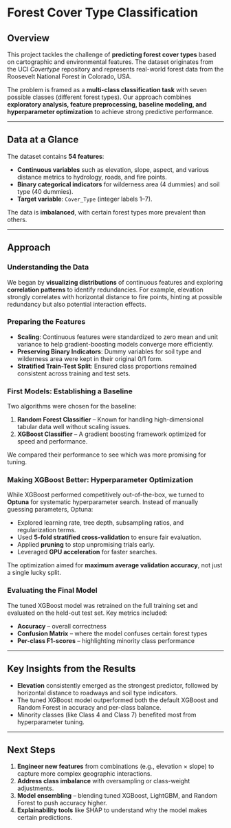 # Forest Cover Type Classification

## Overview

This project tackles the challenge of **predicting forest cover types** based on cartographic and environmental features.
The dataset originates from the UCI *Covertype* repository and represents real-world forest data from the Roosevelt National Forest in Colorado, USA.

The problem is framed as a **multi-class classification task** with seven possible classes (different forest types).
Our approach combines **exploratory analysis, feature preprocessing, baseline modeling, and hyperparameter optimization** to achieve strong predictive performance.

---

## Data at a Glance

The dataset contains **54 features**:

* **Continuous variables** such as elevation, slope, aspect, and various distance metrics to hydrology, roads, and fire points.
* **Binary categorical indicators** for wilderness area (4 dummies) and soil type (40 dummies).
* **Target variable**: `Cover_Type` (integer labels 1–7).

The data is **imbalanced**, with certain forest types more prevalent than others.

---

## Approach

### Understanding the Data

We began by **visualizing distributions** of continuous features and exploring **correlation patterns** to identify redundancies.
For example, elevation strongly correlates with horizontal distance to fire points, hinting at possible redundancy but also potential interaction effects.

### Preparing the Features

* **Scaling**: Continuous features were standardized to zero mean and unit variance to help gradient-boosting models converge more efficiently.
* **Preserving Binary Indicators**: Dummy variables for soil type and wilderness area were kept in their original 0/1 form.
* **Stratified Train-Test Split**: Ensured class proportions remained consistent across training and test sets.

### First Models: Establishing a Baseline

Two algorithms were chosen for the baseline:

1. **Random Forest Classifier** – Known for handling high-dimensional tabular data well without scaling issues.
2. **XGBoost Classifier** – A gradient boosting framework optimized for speed and performance.

We compared their performance to see which was more promising for tuning.

### Making XGBoost Better: Hyperparameter Optimization

While XGBoost performed competitively out-of-the-box, we turned to **Optuna** for systematic hyperparameter search.
Instead of manually guessing parameters, Optuna:

* Explored learning rate, tree depth, subsampling ratios, and regularization terms.
* Used **5-fold stratified cross-validation** to ensure fair evaluation.
* Applied **pruning** to stop unpromising trials early.
* Leveraged **GPU acceleration** for faster searches.

The optimization aimed for **maximum average validation accuracy**, not just a single lucky split.

### Evaluating the Final Model

The tuned XGBoost model was retrained on the full training set and evaluated on the held-out test set.
Key metrics included:

* **Accuracy** – overall correctness
* **Confusion Matrix** – where the model confuses certain forest types
* **Per-class F1-scores** – highlighting minority class performance

---

## Key Insights from the Results

* **Elevation** consistently emerged as the strongest predictor, followed by horizontal distance to roadways and soil type indicators.
* The tuned XGBoost model outperformed both the default XGBoost and Random Forest in accuracy and per-class balance.
* Minority classes (like Class 4 and Class 7) benefited most from hyperparameter tuning.

---

## Next Steps

1. **Engineer new features** from combinations (e.g., elevation × slope) to capture more complex geographic interactions.
2. **Address class imbalance** with oversampling or class-weight adjustments.
3. **Model ensembling** – blending tuned XGBoost, LightGBM, and Random Forest to push accuracy higher.
4. **Explainability tools** like SHAP to understand why the model makes certain predictions.


